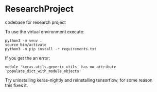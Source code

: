 # ResearchProject
codebase for research project

To use the virtual environment execute:

```
python3 -m venv . 
source bin/activate
python3 -m pip install -r requirements.txt
```

If you get the an error: 
```
module 'keras.utils.generic_utils' has no attribute 'populate_dict_with_module_objects'
```
Try uninstalling keras-nightly and reinstalling tensorflow, for some reason this fixes it. 
